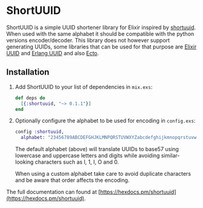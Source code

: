 # ShortUUID

ShortUUID is a simple UUID shortener library for Elixir inspired by [shortuuid](https://github.com/skorokithakis/shortuuid).
When used with the same alphabet it should be compatible with the python versions encoder/decoder.
This library does not however support generating UUIDs, some libraries that can be used for that purpose are
[Elixir UUID](https://github.com/zyro/elixir-uuid) and [Erlang UUID](https://github.com/okeuday/uuid) and also [Ecto](https://hexdocs.pm/ecto/Ecto.UUID.html).

## Installation
1. Add ShortUUID to your list of dependencies in `mix.exs`:
  
    ```elixir
    def deps do
      [{:shortuuid, "~> 0.1.1"}]
    end
    ```
 
2. Optionally configure the alphabet to be used for encoding in `config.exs`:

    ```elixir
    config :shortuuid,
      alphabet: "23456789ABCDEFGHJKLMNPQRSTUVWXYZabcdefghijkmnopqrstuvwxyz"
    ```
 
    The default alphabet (above) will translate UUIDs to base57 using lowercase and uppercase letters
    and digits while avoiding similar-looking characters such as l, 1, I, O and 0.
    
    When using a custom alphabet take care to avoid duplicate characters and be aware that order affects the encoding.



The full documentation can found at [https://hexdocs.pm/shortuuid](https://hexdocs.pm/shortuuid).
